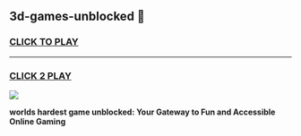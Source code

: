 
## 3d-games-unblocked 👋
<h3>
<a href="https://premium.freeplayer.one?title=3d-games-unblocked&ref=14F">CLICK TO PLAY</a></h3>
<hr>

<h3>
<a href="https://premium.freeplayer.one?title=3d-games-unblocked&ref=14F">CLICK 2 PLAY</a>
  
</h3>

<a href="https://premium.freeplayer.one?title=3d-games-unblocked&ref=12F/"><img src="https://clearcache.store/games.png"></a>


**worlds hardest game unblocked: Your Gateway to Fun and Accessible Online Gaming**
